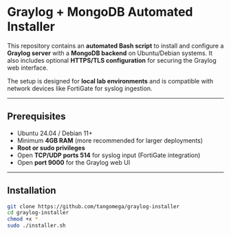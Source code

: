 # Graylog + MongoDB Automated Installer

This repository contains an **automated Bash script** to install and configure a **Graylog server** with a **MongoDB backend** on Ubuntu/Debian systems. It also includes optional **HTTPS/TLS configuration** for securing the Graylog web interface.

The setup is designed for **local lab environments** and is compatible with network devices like FortiGate for syslog ingestion.

---
## **Prerequisites**

- Ubuntu 24.04 / Debian 11+  
- Minimum **4GB RAM** (more recommended for larger deployments)  
- **Root or sudo privileges**  
- Open **TCP/UDP ports 514** for syslog input (FortiGate integration)  
- Open **port 9000** for the Graylog web UI  

---

## **Installation**

```bash
git clone https://github.com/tangomega/graylog-installer
cd graylog-installer
chmod +x *
sudo ./installer.sh


